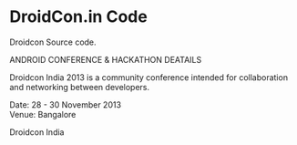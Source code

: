 DroidCon.in Code
========


Droidcon Source code.




ANDROID CONFERENCE & HACKATHON DEATAILS

Droidcon India 2013 is a community conference intended for collaboration and networking between developers. 

Date: 28 - 30 November 2013  
Venue: Bangalore


Droidcon India
